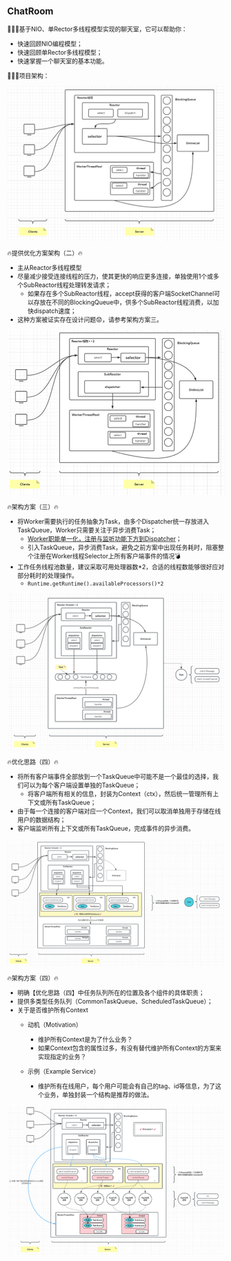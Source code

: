 ## ChatRoom

🚀🚀🚀基于NIO、单Rector多线程模型实现的聊天室，它可以帮助你：

- 快速回顾NIO编程模型；
- 快速回顾单Rector多线程模型；
- 快速掌握一个聊天室的基本功能。

🚀🚀🚀项目架构：

 ![Project Structure](https://github.com/MagicFollower/chatroom/blob/main/docs/img/structure.png)

🔥提供优化方案架构（二）🔥

- 主从Reactor多线程模型
- 尽量减少接受连接线程的压力，使其更快的响应更多连接，单独使用1个或多个SubReactor线程处理转发请求；
  - 如果存在多个SubReactor线程，accept获得的客户端SocketChannel可以存放在不同的BlockingQueue中，供多个SubReactor线程消费，以加快dispatch速度；
- 这种方案被证实存在设计问题😟，请参考架构方案三。

 ![Project Structure](https://github.com/MagicFollower/chatroom/blob/main/docs/img/update-structure.png)

🔥架构方案（三）🔥

- 将Worker需要执行的任务抽象为Task，由多个Dispatcher统一存放进入TaskQueue，Worker只需要关注于异步消费Task；
  - <u>Worker职能单一化，注册与监听功能下方到Dispatcher</u>；
  - 引入TaskQueue，异步消费Task，避免之前方案中出现任务耗时，阻塞整个注册在Worker线程Selector上所有客户端事件的情况💣
- 工作任务线程池数量，建议采取可用处理器数*2，合适的线程数能够很好应对部分耗时的处理操作。
  - ```Runtime.getRuntime().availableProcessors()*2```

 ![Project Structure](https://github.com/MagicFollower/chatroom/blob/main/docs/img/update-structure-2.png)

🔥优化思路（四）🔥

- 将所有客户端事件全部放到一个TaskQueue中可能不是一个最佳的选择，我们可以为每个客户端设置单独的TaskQueue；
  - 将客户端所有相关的信息，封装为Context（ctx），然后统一管理所有上下文或所有TaskQueue；
- 由于每一个连接的客户端对应一个Context，我们可以取消单独用于存储在线用户的数据结构；
- 客户端监听所有上下文或所有TaskQueue，完成事件的异步消费。

 ![Project Structure](https://github.com/MagicFollower/chatroom/blob/main/docs/img/update-structure-3.png)

🔥架构方案（四）🔥

- 明确【优化思路（四】中任务队列所在的位置及各个组件的具体职责；
- 提供多类型任务队列（CommonTaskQueue、ScheduledTaskQueue）；
- 关于是否维护所有Context
  - 动机（Motivation）
    - 维护所有Context是为了什么业务？
    - 如果Context包含的属性过多，有没有替代维护所有Context的方案来实现指定的业务？

  - 示例（Example Service）
    - 维护所有在线用户，每个用户可能会有自己的tag、id等信息，为了这个业务，单独封装一个结构是推荐的做法。


 ![Project Structure](https://github.com/MagicFollower/chatroom/blob/main/docs/img/update-structure-4.png)



